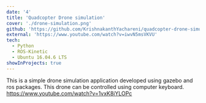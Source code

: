 ```yaml
---
date: '4'
title: 'Quadcopter Drone simulation'
cover: './drone-simulation.png'
github: 'https://github.com/KrishnakanthYachareni/quadcopter-drone-simulation'
external: 'https://www.youtube.com/watch?v=iwvN5msVKVU'
tech:
  - Python
  - ROS-Kinetic
  - Ubuntu 16.04.6 LTS
showInProjects: true
---
```


This is a simple drone simulation application developed using gazebo and ros packages. This drone can be controlled using computer keyboard.
https://www.youtube.com/watch?v=1vxK8iYLOPc

